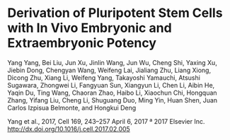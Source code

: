 # Derivation of Pluripotent Stem Cells with In Vivo Embryonic and Extraembryonic Potency

Yang Yang, Bei Liu, Jun Xu, Jinlin Wang, Jun Wu, Cheng Shi, Yaxing Xu, Jiebin Dong, Chengyan Wang, Weifeng Lai, Jialiang Zhu, Liang Xiong, Dicong Zhu, Xiang Li, Weifeng Yang, Takayoshi Yamauchi, Atsushi Sugawara, Zhongwei Li, Fangyuan Sun, Xiangyun Li, Chen Li, Aibin He, Yaqin Du, Ting Wang, Chaoran Zhao, Haibo Li, Xiaochun Chi, Hongquan Zhang, Yifang Liu, Cheng Li, Shuguang Duo, Ming Yin, Huan Shen, Juan Carlos Izpisua Belmonte, and Hongkui Deng 

Yang et al., 2017, Cell 169, 243–257
April 6, 2017 ª 2017 Elsevier Inc.
http://dx.doi.org/10.1016/j.cell.2017.02.005
